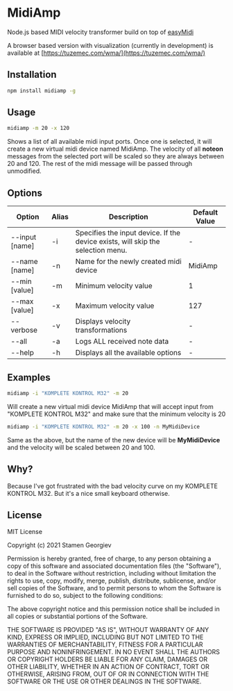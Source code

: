 # MidiAmp

Node.js based MIDI velocity transformer build on top of [easyMidi](https://github.com/dinchak/node-easymidi)

A browser based version with visualization (currently in development) is available at [https://tuzemec.com/wma/](https://tuzemec.com/wma/)

## Installation

```bash
npm install midiamp -g
```

## Usage

```bash
midiamp -m 20 -x 120
```
Shows a list of all available midi input ports. Once one is selected, it will create a new virtual midi device named MidiAmp. The velocity of all **noteon** messages from the selected port will be scaled so they are always between 20 and 120. The rest of the midi message will be passed through unmodified.

## Options

| Option | Alias | Description | Default Value |
| ------ | ----- | ----------- | ------------- |
| --input [name] | -i | Specifies the input device. If the device exists, will skip the selection menu. | - |
| --name [name] | -n | Name for the newly created midi device | MidiAmp |
| --min [value] | -m | Minimum velocity value | 1 |
| --max [value] | -x | Maximum velocity value | 127 |
| --verbose | -v | Displays velocity transformations | - |
| --all | -a | Logs ALL received note data | - |
| --help | -h | Displays all the available options | - |

## Examples

```bash
midiamp -i "KOMPLETE KONTROL M32" -m 20
```

Will create a new virtual midi device MidiAmp that will accept input from "KOMPLETE KONTROL M32" and make sure that the minimum velocity is 20


```bash
midiamp -i "KOMPLETE KONTROL M32" -m 20 -x 100 -n MyMidiDevice
```

Same as the above, but the name of the new device will be **MyMidiDevice** and the velocity will be scaled between 20 and 100.

## Why?

Because I've got frustrated with the bad velocity curve on my KOMPLETE KONTROL M32. But it's a nice small keyboard otherwise.

## License

MIT License

Copyright (c) 2021 Stamen Georgiev

Permission is hereby granted, free of charge, to any person obtaining a copy
of this software and associated documentation files (the "Software"), to deal
in the Software without restriction, including without limitation the rights
to use, copy, modify, merge, publish, distribute, sublicense, and/or sell
copies of the Software, and to permit persons to whom the Software is
furnished to do so, subject to the following conditions:

The above copyright notice and this permission notice shall be included in all
copies or substantial portions of the Software.

THE SOFTWARE IS PROVIDED "AS IS", WITHOUT WARRANTY OF ANY KIND, EXPRESS OR
IMPLIED, INCLUDING BUT NOT LIMITED TO THE WARRANTIES OF MERCHANTABILITY,
FITNESS FOR A PARTICULAR PURPOSE AND NONINFRINGEMENT. IN NO EVENT SHALL THE
AUTHORS OR COPYRIGHT HOLDERS BE LIABLE FOR ANY CLAIM, DAMAGES OR OTHER
LIABILITY, WHETHER IN AN ACTION OF CONTRACT, TORT OR OTHERWISE, ARISING FROM,
OUT OF OR IN CONNECTION WITH THE SOFTWARE OR THE USE OR OTHER DEALINGS IN THE
SOFTWARE.
